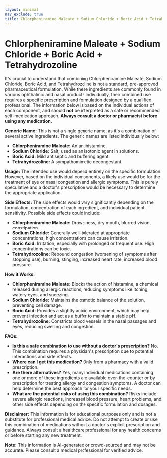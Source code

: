 ```yaml
---
layout: minimal
nav_exclude: true
title: Chlorpheniramine Maleate + Sodium Chloride + Boric Acid + Tetrahydrozoline
---
```


# Chlorpheniramine Maleate + Sodium Chloride + Boric Acid + Tetrahydrozoline

It's crucial to understand that combining Chlorpheniramine Maleate, Sodium Chloride, Boric Acid, and Tetrahydrozoline is not a standard, pre-approved pharmaceutical formulation.  While these ingredients are commonly found in various ophthalmic and nasal products individually, their combined use requires a specific prescription and formulation designed by a qualified professional.  The information below is based on the individual actions of each component, and should **not** be interpreted as a safe or recommended self-medication approach.  **Always consult a doctor or pharmacist before using any medication.**


**Generic Name:**  This is not a single generic name, as it's a combination of several active ingredients.  The generic names are listed individually below:

* **Chlorpheniramine Maleate:** An antihistamine.
* **Sodium Chloride:** Salt; used as an isotonic agent in solutions.
* **Boric Acid:** Mild antiseptic and buffering agent.
* **Tetrahydrozoline:** A sympathomimetic decongestant.


**Usage:**  The intended use would depend entirely on the specific formulation.  However, based on the individual components, a likely use would be for the treatment of eye or nasal congestion and allergic symptoms.  This is purely speculative and a doctor's prescription would be necessary to determine the appropriate application.


**Side Effects:** The side effects would vary significantly depending on the formulation, concentration of each ingredient, and individual patient sensitivity. Possible side effects could include:

* **Chlorpheniramine Maleate:** Drowsiness, dry mouth, blurred vision, constipation.
* **Sodium Chloride:**  Generally well-tolerated at appropriate concentrations; high concentrations can cause irritation.
* **Boric Acid:**  Irritation, especially with prolonged or frequent use.  High concentrations can be toxic.
* **Tetrahydrozoline:**  Rebound congestion (worsening of symptoms after stopping use), burning, stinging, increased heart rate, increased blood pressure.


**How it Works:**

* **Chlorpheniramine Maleate:** Blocks the action of histamine, a chemical released during allergic reactions, reducing symptoms like itching, watery eyes, and sneezing.
* **Sodium Chloride:** Maintains the osmotic balance of the solution, preventing cell damage.
* **Boric Acid:** Provides a slightly acidic environment, which may help prevent infection and act as a buffer to maintain a stable pH.
* **Tetrahydrozoline:**  Constricts blood vessels in the nasal passages and eyes, reducing swelling and congestion.


**FAQs:**

* **Is this a safe combination to use without a doctor's prescription?**  No. This combination requires a physician's prescription due to potential interactions and side effects.
* **Where can I get this medication?** Only from a pharmacy with a valid prescription.
* **Are there alternatives?**  Yes, many individual medications containing one or more of these ingredients are available over-the-counter or by prescription for treating allergy and congestion symptoms.  A doctor can help determine the best approach for your specific needs.
* **What are the potential risks of using this combination?** Risks include severe allergic reactions, increased blood pressure, heart problems, and other side effects depending on the specific formulation and dosages.

**Disclaimer:** This information is for educational purposes only and is not a substitute for professional medical advice.  Do not attempt to create or use this combination of medications without a doctor's explicit prescription and guidance.  Always consult a healthcare professional for any health concerns or before starting any new treatment.


**Note:** This information is AI-generated or crowd-sourced and may not be accurate. Please consult a medical professional for verified advice.